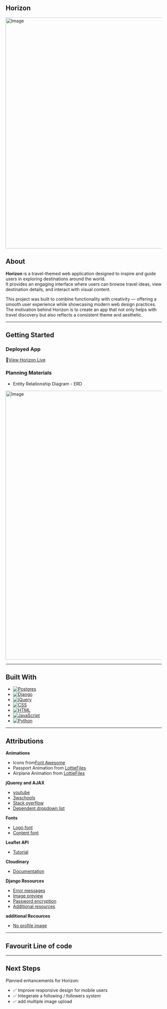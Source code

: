 ## Horizon
<img width="1610" height="744" alt="Image" src="https://github.com/user-attachments/assets/fce6ea81-77cf-4dc4-8507-3ba366ba0948" />


## About

**Horizon** is a travel-themed web application designed to inspire and guide users in exploring destinations around the world.  
It provides an engaging interface where users can browse travel ideas, view destination details, and interact with visual content.  

This project was built to combine functionality with creativity — offering a smooth user experience while showcasing modern web design practices.  
The motivation behind Horizon is to create an app that not only helps with travel discovery but also reflects a consistent theme and aesthetic.

---

## Getting Started

### Deployed App  
🔗[View Horizon Live]()  

### Planning Materials  
- Entity Relationship Diagram - ERD
<img width="1742" height="866" alt="Image" src="https://github.com/user-attachments/assets/50c55e1c-5076-4b94-ac6f-fccc8fdacb23" />

---

## Built With
- [![Postgres](https://img.shields.io/badge/Postgres-%23316192.svg?logo=postgresql&logoColor=white)](#)
- [![Django](https://img.shields.io/badge/Django-%23092E20.svg?logo=django&logoColor=white)](#)
- [![jQuery](https://img.shields.io/badge/jQuery-0769AD?logo=jquery&logoColor=fff)](#)
- [![CSS](https://img.shields.io/badge/CSS-639?logo=css&logoColor=fff)](#)
- [![HTML](https://img.shields.io/badge/HTML-%23E34F26.svg?logo=html5&logoColor=white)](#)
- [![JavaScript](https://img.shields.io/badge/JavaScript-F7DF1E?logo=javascript&logoColor=000)](#)
- [![Python](https://img.shields.io/badge/Python-3776AB?logo=python&logoColor=fff)](#)

---

## Attributions

**Animations**
- Icons from[Font Awesome](https://fontawesome.com/)
- Passport Animation from [LottieFiles](https://lottiefiles.com/free-animation/travel-icons-passport-CxDAU1AGYm)
- Airplane Animation from [LottieFiles](https://lottiefiles.com/free-animation/plane-path-H40dI1M7AX)

**jQuerey and AJAX**
- [youtube](https://www.youtube.com/watch?v=kRrPtIjnxqs)
- [3wschools](https://www.w3schools.com/jquery/html_html.asp)
- [Stack overflow](https://stackoverflow.com/questions/29796169/how-to-add-jquery-code-into-html-page)
- [Dependent dropdown list](https://simpleisbetterthancomplex.com/tutorial/2018/01/29/how-to-implement-dependent-or-chained-dropdown-list-with-django.html)

**Fonts**
- [Logo font](https://fonts.google.com/specimen/Arya)
- [Content font](https://fonts.google.com/specimen/Nunito)

**Leaflet API**
- [Tutorial](https://leafletjs.com/examples/quick-start/)

**Cloudinary**
- [Documentation](https://cloudinary.com/blog/managing-media-files-in-django)

**Django Resources**
- [Error messages](https://stackoverflow.com/questions/15084597/django-error-message-for-login-form)
- [Image preview](https://stackoverflow.com/questions/4459379/preview-an-image-before-it-is-uploaded)
- [Password encryption](https://stackoverflow.com/questions/73816296/password-field-is-visible-and-not-encrypted-in-django-admin-site)
- [Additional resources](https://stackoverflow.com/questions/24273839/django-allauth-custom-login-does-not-show-errors)

**additional Recources**
- [No profile image](https://www.shutterstock.com/search/default-user)


---

## Favourit Line of code 


---

## Next Steps

Planned enhancements for Horizon:  
- ✅ Improve responsive design for mobile users   
- ✅ Integerate a following / followers system
- ✅ add multiple image upload

